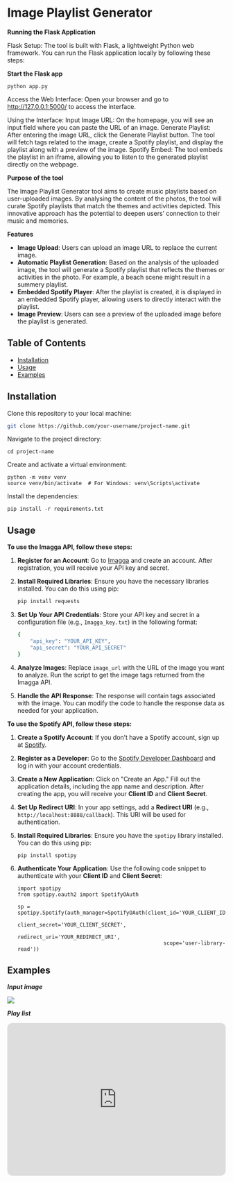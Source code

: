 # Image Playlist Generator

**Running the Flask Application** 

Flask Setup:
The tool is built with Flask, a lightweight Python web framework. You can run the Flask application locally by following these steps:

**Start the Flask app**

```
python app.py
```
Access the Web Interface:
Open your browser and go to http://127.0.0.1:5000/ to access the interface.

Using the Interface:
Input Image URL: On the homepage, you will see an input field where you can paste the URL of an image.
Generate Playlist: After entering the image URL, click the Generate Playlist button. The tool will fetch tags related to the image, create a Spotify playlist, and display the playlist along with a preview of the image.
Spotify Embed: The tool embeds the playlist in an iframe, allowing you to listen to the generated playlist directly on the webpage.

**Purpose of the tool** 

The Image Playlist Generator tool aims to create music playlists based on  user-uploaded images. By analysing the content of the photos, the tool will curate  Spotify playlists that match the themes and activities depicted. This innovative approach has the  potential to deepen users’ connection to their music and memories.

**Features**  

- **Image Upload**: Users can upload an image URL to replace the current image. 
- **Automatic Playlist Generation**: Based on the analysis of the uploaded image, the tool will generate a Spotify playlist that reflects the themes or activities in the photo. For example, a beach scene might result in a summery playlist.
- **Embedded Spotify Player**:  After the playlist is created, it is displayed in an embedded Spotify player, allowing users to directly interact with the playlist.
- **Image Preview**: Users can see a preview of the uploaded image before the playlist is generated.

## Table of Contents

- [Installation](#installation)
- [Usage](#usage)
- [Examples](#examples)

## Installation

Clone this repository to your local machine:

```bash
git clone https://github.com/your-username/project-name.git
```

Navigate to the project directory:

```
cd project-name
```

Create and activate a virtual environment:

```
python -m venv venv
source venv/bin/activate  # For Windows: venv\Scripts\activate
```

Install the dependencies:

```
pip install -r requirements.txt
```

## Usage

**To use the Imagga API, follow these steps:**

1. **Register for an Account**: Go to [Imagga](https://imagga.com/) and create an account. After registration, you will receive your API key and secret.

2. **Install Required Libraries**: Ensure you have the necessary libraries installed. You can do this using pip:

   ```bash
   pip install requests
   ```

3. **Set Up Your API Credentials**: Store your API key and secret in a configuration file (e.g., `Imagga_key.txt`) in the following format:

   ```bash
   {
       "api_key": "YOUR_API_KEY",
       "api_secret": "YOUR_API_SECRET"
   }
   
   ```

4. **Analyze Images**: Replace `image_url` with the URL of the image you want to analyze. Run the script to get the image tags returned from the Imagga API.

5. **Handle the API Response**: The response will contain tags associated with the image. You can modify the code to handle the response data as needed for your application.



**To use the Spotify API, follow these steps:**

1. **Create a Spotify Account**: If you don’t have a Spotify account, sign up at [Spotify](https://www.spotify.com/).

2. **Register as a Developer**: Go to the [Spotify Developer Dashboard](https://developer.spotify.com/dashboard/) and log in with your account credentials.

3. **Create a New Application**: Click on "Create an App." Fill out the application details, including the app name and description. After creating the app, you will receive your **Client ID** and **Client Secret**.

4. **Set Up Redirect URI**: In your app settings, add a **Redirect URI** (e.g., `http://localhost:8888/callback`). This URI will be used for authentication.

5. **Install Required Libraries**: Ensure you have the `spotipy` library installed. You can do this using pip:

   ```
   pip install spotipy
   ```

6. **Authenticate Your Application**: Use the following code snippet to authenticate with your **Client ID** and **Client Secret**:

   ```
   import spotipy
   from spotipy.oauth2 import SpotifyOAuth
   
   sp = spotipy.Spotify(auth_manager=SpotifyOAuth(client_id='YOUR_CLIENT_ID',
                                                  client_secret='YOUR_CLIENT_SECRET',
                                                  redirect_uri='YOUR_REDIRECT_URI',
                                                  scope='user-library-read'))
   
   ```



## Examples

***Input image***

![](https://i.pinimg.com/564x/96/78/c4/9678c4bc9f52e15b777c622a79610d1f.jpg)



***Play list***

<iframe style="border-radius:12px" src="https://open.spotify.com/embed/playlist/3S0kobR9bQGcsfzlSBIo0O?utm_source=generator" width="100%" height="352" frameBorder="0" allowfullscreen="" allow="autoplay; clipboard-write; encrypted-media; fullscreen; picture-in-picture" loading="lazy"></iframe>

